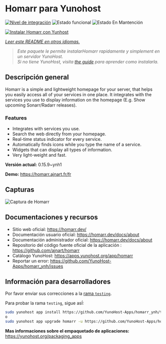 <!--
Este archivo README esta generado automaticamente<https://github.com/YunoHost/apps/tree/master/tools/readme_generator>
No se debe editar a mano.
-->

# Homarr para Yunohost

[![Nivel de integración](https://apps.yunohost.org/badge/integration/homarr)](https://ci-apps.yunohost.org/ci/apps/homarr/)
![Estado funcional](https://apps.yunohost.org/badge/state/homarr)
![Estado En Mantención](https://apps.yunohost.org/badge/maintained/homarr)

[![Instalar Homarr con Yunhost](https://install-app.yunohost.org/install-with-yunohost.svg)](https://install-app.yunohost.org/?app=homarr)

*[Leer este README en otros idiomas.](./ALL_README.md)*

> *Este paquete le permite instalarHomarr rapidamente y simplement en un servidor YunoHost.*  
> *Si no tiene YunoHost, visita [the guide](https://yunohost.org/install) para aprender como instalarla.*

## Descripción general

Homarr is a simple and lightweight homepage for your server, that helps you easily access all of your services in one place.
It integrates with the services you use to display information on the homepage (E.g. Show upcoming Sonarr/Radarr releases).

### Features

- Integrates with services you use.
- Search the web directly from your homepage.
- Real-time status indicator for every service.
- Automatically finds icons while you type the name of a service.
- Widgets that can display all types of information.
- Very light-weight and fast.


**Versión actual:** 0.15.9~ynh1

**Demo:** <https://homarr.ajnart.fr/fr>

## Capturas

![Captura de Homarr](./doc/screenshots/screenshot.png)

## Documentaciones y recursos

- Sitio web oficial: <https://homarr.dev/>
- Documentación usuario oficial: <https://homarr.dev/docs/about>
- Documentación administrador oficial: <https://homarr.dev/docs/about>
- Repositorio del código fuente oficial de la aplicación : <https://github.com/ajnart/homarr>
- Catálogo YunoHost: <https://apps.yunohost.org/app/homarr>
- Reportar un error: <https://github.com/YunoHost-Apps/homarr_ynh/issues>

## Información para desarrolladores

Por favor enviar sus correcciones a la [rama `testing`](https://github.com/YunoHost-Apps/homarr_ynh/tree/testing).

Para probar la rama `testing`, sigue asÍ:

```bash
sudo yunohost app install https://github.com/YunoHost-Apps/homarr_ynh/tree/testing --debug
o
sudo yunohost app upgrade homarr -u https://github.com/YunoHost-Apps/homarr_ynh/tree/testing --debug
```

**Mas informaciones sobre el empaquetado de aplicaciones:** <https://yunohost.org/packaging_apps>
